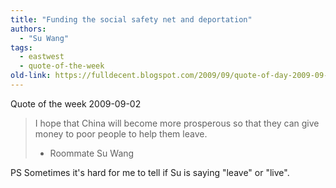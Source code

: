 ```yaml
---
title: "Funding the social safety net and deportation"
authors:
  - "Su Wang"
tags:
  - eastwest
  - quote-of-the-week
old-link: https://fulldecent.blogspot.com/2009/09/quote-of-day-2009-09-02.html
---
```


Quote of the week 2009-09-02

> I hope that China will become more prosperous so that they can give
> money to poor people to help them leave.
>
> - Roommate Su Wang

PS Sometimes it's hard for me to tell if Su is saying "leave" or "live".
